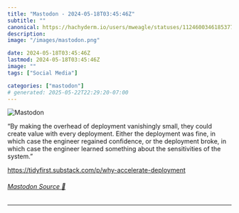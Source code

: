 ```yaml
---
title: "Mastodon - 2024-05-18T03:45:46Z"
subtitle: ""
canonical: https://hachyderm.io/users/mweagle/statuses/112460034618537771
description:
image: "/images/mastodon.png"

date: 2024-05-18T03:45:46Z
lastmod: 2024-05-18T03:45:46Z
image: ""
tags: ["Social Media"]

categories: ["mastodon"]
# generated: 2025-05-22T22:29:20-07:00
---
```

![Mastodon](/images/mastodon.png)

<p>“By making the overhead of deployment vanishingly small, they could create value with every deployment. Either the deployment was fine, in which case the engineer regained confidence, or the deployment broke, in which case the engineer learned something about the sensitivities of the system.”</p><p><a href="https://tidyfirst.substack.com/p/why-accelerate-deployment" target="_blank" rel="nofollow noopener noreferrer" translate="no"><span class="invisible">https://</span><span class="ellipsis">tidyfirst.substack.com/p/why-a</span><span class="invisible">ccelerate-deployment</span></a></p>


###### [Mastodon Source 🐘](https://hachyderm.io/@mweagle/112460034618537771)

___
